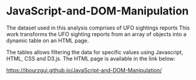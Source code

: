 # JavaScript-and-DOM-Manipulation

The dataset used in this analysis comprises of UFO sightings reports 
This work transforms the UFO sighting reports from an array of objects into a dynamic table on an HTML page. 

The tables allows filtering the data for specific values using Javascript, HTML, CSS and D3.js.
The HTML page is available in the link below:

https://ibourzgui.github.io/JavaScript-and-DOM-Manipulation/


